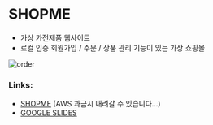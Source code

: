 # SHOPME
- 가상 가전제품 웹사이트
- 로컬 인증 회원가입 / 주문 / 상품 관리 기능이 있는 가상 쇼핑몰

![order](https://user-images.githubusercontent.com/115934563/224625787-2aca6f3a-6872-402e-86af-b0be55d16874.gif)

### Links:
- [SHOPME](https://shopme.space) (AWS 과금시 내려갈 수 있습니다...)  
- [GOOGLE SLIDES](https://docs.google.com/presentation/d/1FKcTWJwiqdWzwH8zLHUsrXvs9DxNL6MRCog-l5RzJnA/edit?usp=sharing)  
